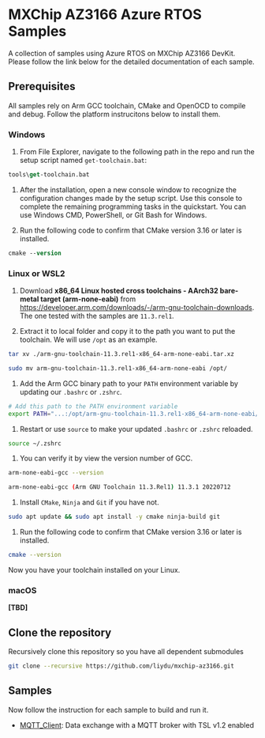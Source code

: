 # MXChip AZ3166 Azure RTOS Samples

A collection of samples using Azure RTOS on MXChip AZ3166 DevKit. Please follow the link below for the detailed documentation of each sample.

## Prerequisites

All samples rely on Arm GCC toolchain, CMake and OpenOCD to compile and debug. Follow the platform instrucitons below to install them.

### Windows

1. From File Explorer, navigate to the following path in the repo and run the setup script named `get-toolchain.bat`:

  ```ps
  tools\get-toolchain.bat
  ```

1. After the installation, open a new console window to recognize the configuration changes made by the setup script. Use this console to complete the remaining programming tasks in the quickstart. You can use Windows CMD, PowerShell, or Git Bash for Windows.

1. Run the following code to confirm that CMake version 3.16 or later is installed.

  ```ps
  cmake --version
  ```

### Linux or WSL2

1. Download **x86_64 Linux hosted cross toolchains - AArch32 bare-metal target (arm-none-eabi)** from https://developer.arm.com/downloads/-/arm-gnu-toolchain-downloads. The one tested with the samples are `11.3.rel1`.

1. Extract it to local folder and copy it to the path you want to put the toolchain. We will use `/opt` as an example.

  ```bash
  tar xv ./arm-gnu-toolchain-11.3.rel1-x86_64-arm-none-eabi.tar.xz

  sudo mv arm-gnu-toolchain-11.3.rel1-x86_64-arm-none-eabi /opt/
  ```

1. Add the Arm GCC binary path to your `PATH` environment variable by updating our `.bashrc` or `.zshrc`.

  ```bash
  # Add this path to the PATH environment variable
  export PATH="...:/opt/arm-gnu-toolchain-11.3.rel1-x86_64-arm-none-eabi/bin:$PATH"
  ```

1. Restart or use `source` to make your updated `.bashrc` or `.zshrc` reloaded.

  ```bash
  source ~/.zshrc
  ```

1. You can verify it by view the version number of GCC.

  ```bash
  arm-none-eabi-gcc --version

  arm-none-eabi-gcc (Arm GNU Toolchain 11.3.Rel1) 11.3.1 20220712
  ```

1. Install `CMake`, `Ninja` and `Git` if you have not.

  ```bash
  sudo apt update && sudo apt install -y cmake ninja-build git
  ```

1. Run the following code to confirm that CMake version 3.16 or later is installed.

  ```bash
  cmake --version
  ```

Now you have your toolchain installed on your Linux.

### macOS

**[TBD]**

## Clone the repository

Recursively clone this repository so you have all dependent submodules 

```bash
git clone --recursive https://github.com/liydu/mxchip-az3166.git
```

## Samples

Now follow the instruction for each sample to build and run it.

-   [MQTT_Client](./samples/mqtt_client/): Data exchange with a MQTT broker with TSL v1.2 enabled
